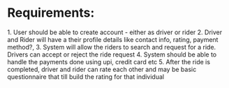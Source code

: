 # Requirements:
1.⁠ ⁠User should be able to create account - either as driver or rider
2.⁠ ⁠Driver and Rider will have a their profile details like contact info, rating, payment method?, 
3.⁠ ⁠System will allow the riders to search and request for a ride. Drivers can accept or reject the ride request
4.⁠ ⁠System should be able to handle the payments done using upi, credit card etc
5.⁠ ⁠After the ride is completed, driver and rider can rate each other and may be basic questionnaire that till build the rating for that individual

